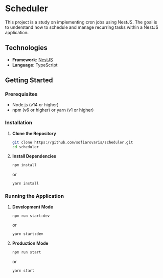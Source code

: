 # Scheduler

This project is a study on implementing cron jobs using NestJS. The goal is to understand how to schedule and manage recurring tasks within a NestJS application.

## Technologies

- **Framework**: [NestJS](https://nestjs.com/)
- **Language**: TypeScript

## Getting Started

### Prerequisites

- Node.js (v14 or higher)
- npm (v6 or higher) or yarn (v1 or higher)

### Installation

1. **Clone the Repository**
    ```bash
    git clone https://github.com/sofiarovaris/scheduler.git
    cd scheduler
    ```

2. **Install Dependencies**
    ```bash
    npm install
    ```
    or
    ```bash
    yarn install
    ```

### Running the Application

1. **Development Mode**
    ```bash
    npm run start:dev
    ```
    or
    ```bash
    yarn start:dev
    ```

2. **Production Mode**
    ```bash
    npm run start
    ```
    or
    ```bash
    yarn start
